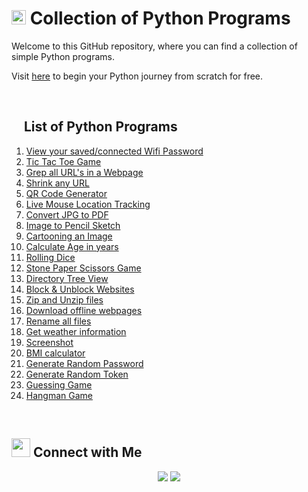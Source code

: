 # <img src="https://i.pinimg.com/originals/ca/00/60/ca0060f3414e6e20b75983acddafad53.gif" width="23"> Collection of Python Programs

Welcome to this GitHub repository, where you can find a collection of simple Python programs.

Visit [here](https://github.com/s-a-r-a-t-h/Collection-of-Python-Programs/tree/main/Start%20your%20Python%20Journey) to begin your Python journey from scratch for free.

<br>

## <img src="https://user-images.githubusercontent.com/86669668/171820956-cf171296-cc01-4827-ac4a-45ff3f91ff13.gif" width="15"/> List of Python Programs

1. [View your saved/connected Wifi Password](https://github.com/s-a-r-a-t-h/Collection-of-Python-Programs/blob/main/Find%20Wifi%20Password.py)
2. [Tic Tac Toe Game](https://github.com/s-a-r-a-t-h/Collection-of-Python-Programs/blob/main/Tic%20Tac%20Toe%20game.py)
3. [Grep all URL's in a Webpage](https://github.com/s-a-r-a-t-h/Collection-of-Python-Programs/blob/main/Grep%20all%20URL's%20in%20a%20Webpage.py)
4. [Shrink any URL](https://github.com/s-a-r-a-t-h/Collection-of-Python-Programs/blob/main/Shrink%20URL.py)
5. [QR Code Generator](https://github.com/s-a-r-a-t-h/Collection-of-Python-Programs/blob/main/QR%20Code%20generator.py)
6. [Live Mouse Location Tracking](https://github.com/s-a-r-a-t-h/Collection-of-Python-Programs/blob/main/Live%20Mouse%20locator.py)
7. [Convert JPG to PDF](https://github.com/s-a-r-a-t-h/Collection-of-Python-Programs/blob/main/Convert%20JPG%20to%20PDF.py)
8. [Image to Pencil Sketch](https://github.com/s-a-r-a-t-h/Collection-of-Python-Programs/blob/main/Img%20to%20Pencil%20Sketch.py)
9. [Cartooning an Image](https://github.com/s-a-r-a-t-h/Collection-of-Python-Programs/blob/main/Cartooning%20an%20Image.py)
10. [Calculate Age in years](https://github.com/s-a-r-a-t-h/Collection-of-Python-Programs/blob/main/Calculate%20Age.py)
11. [Rolling Dice](https://github.com/s-a-r-a-t-h/Collection-of-Python-Programs/blob/main/Rolling_a_dice.py)
12. [Stone Paper Scissors Game](https://github.com/s-a-r-a-t-h/Collection-of-Python-Programs/blob/main/Stone_Paper_Scissor.py) 
13. [Directory Tree View](https://github.com/s-a-r-a-t-h/Collection-of-Python-Programs/blob/main/Directory_Tree_View.py)
14. [Block & Unblock Websites](https://github.com/s-a-r-a-t-h/Collection-of-Python-Programs/blob/main/block_unblock_website.py)
15. [Zip and Unzip files](https://github.com/sarath-pm/Collection-of-Python-Programs/blob/main/Zip%20%26%20unzip%20files.py)
16. [Download offline webpages](https://github.com/sarath-pm/Collection-of-Python-Programs/blob/main/download_offline_webpage.py)
17. [Rename all files](https://github.com/sarath-pm/Collection-of-Python-Programs/blob/main/Rename_all_files.py)
18. [Get weather information](https://github.com/sarath-pm/Collection-of-Python-Programs/blob/main/Weather_information.py)
19. [Screenshot](https://github.com/sarath-pm/Collection-of-Python-Programs/blob/main/take_screenshot.py)
20. [BMI calculator](https://github.com/sarath-pm/Collection-of-Python-Programs/blob/main/BMI_calculator.py)
21. [Generate Random Password](https://github.com/sarath-pm/Collection-of-Python-Programs/blob/main/Generate_Random_Password.py)
22. [Generate Random Token](https://github.com/sarath-pm/Collection-of-Python-Programs/blob/main/Generate_Random_Token.py)
23. [Guessing Game](https://github.com/sarath-pm/Collection-of-Python-Programs/blob/main/guessing_game.py)
24. [Hangman Game](https://github.com/sarath-pm/Collection-of-Python-Programs/blob/main/hangman_game.py)

<br>

## <img src="https://media.giphy.com/media/LnQjpWaON8nhr21vNW/giphy.gif" width='30'> Connect with Me

<p align="center">
<a href="mailto:sarath2375@gmail.com"><img src="https://img.shields.io/badge/Gmail-D14836?style=for-the-badge&logo=gmail&logoColor=white"/></a>
<a href="https://www.linkedin.com/in/sarath-p-m/"><img src="https://img.shields.io/badge/LinkedIn-0077B5?style=for-the-badge&logo=linkedin&logoColor=white"/></a>
</p>
